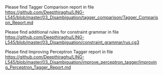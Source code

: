 Please find Tagger Comparison report in file  https://github.com/Deepthiraghu/LING-L545/blob/master/03_Disambiguation/tagger_comparison/Tagger_Comparison_Report.md

Please find additional rules for constraint grammar in file https://github.com/Deepthiraghu/LING-L545/blob/master/03_Disambiguation/constraint_grammar/rus.cg3

Please find Improving Perceptron Tagger report in file https://github.com/Deepthiraghu/LING-L545/blob/master/03_Disambiguation/improve_perceptron_tagger/Improving_Perceptron_Tagger_Report.md
